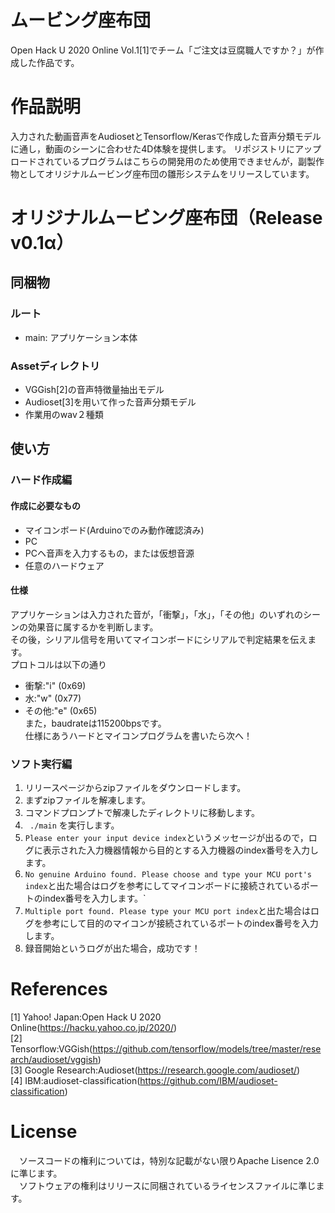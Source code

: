 # ムービング座布団
 Open Hack U 2020 Online Vol.1[1]でチーム「ご注文は豆腐職人ですか？」が作成した作品です。

# 作品説明
 入力された動画音声をAudiosetとTensorflow/Kerasで作成した音声分類モデルに通し，動画のシーンに合わせた4D体験を提供します。
 リポジストリにアップロードされているプログラムはこちらの開発用のため使用できませんが，副製作物としてオリジナルムービング座布団の雛形システムをリリースしています。

# オリジナルムービング座布団（Release v0.1α）
## 同梱物
### ルート
* main: アプリケーション本体
### Assetディレクトリ
* VGGish[2]の音声特徴量抽出モデル
* Audioset[3]を用いて作った音声分類モデル
* 作業用のwav２種類
## 使い方
### ハード作成編
#### 作成に必要なもの
* マイコンボード(Arduinoでのみ動作確認済み)
* PC
* PCヘ音声を入力するもの，または仮想音源
* 任意のハードウェア
#### 仕様
アプリケーションは入力された音が，「衝撃」，「水」，「その他」のいずれのシーンの効果音に属するかを判断します。<br>
その後，シリアル信号を用いてマイコンボードにシリアルで判定結果を伝えます。<br>
プロトコルは以下の通り
* 衝撃:"i" (0x69)
* 水:"w" (0x77)
* その他:"e" (0x65)<br>
また，baudrateは115200bpsです。<br>
仕様にあうハードとマイコンプログラムを書いたら次へ！
### ソフト実行編
1. リリースページからzipファイルをダウンロードします。
2. まずzipファイルを解凍します。
3. コマンドプロンプトで解凍したディレクトリに移動します。
4. ``` ./main``` を実行します。
5. ```Please enter your input device index```というメッセージが出るので，ログに表示された入力機器情報から目的とする入力機器のindex番号を入力します。
6. ```No genuine Arduino found. Please choose and type your MCU port's index```と出た場合はログを参考にしてマイコンボードに接続されているポートのindex番号を入力します。`
7. ```Multiple port found. Please type your MCU port index```と出た場合はログを参考にして目的のマイコンが接続されているポートのindex番号を入力します。
8. 録音開始というログが出た場合，成功です！

# References
[1] Yahoo! Japan:Open Hack U 2020 Online(https://hacku.yahoo.co.jp/2020/)<br>
[2] Tensorflow:VGGish(https://github.com/tensorflow/models/tree/master/research/audioset/vggish)<br>
[3] Google Research:Audioset(https://research.google.com/audioset/)<br>
[4] IBM:audioset-classification(https://github.com/IBM/audioset-classification)<br>

# License
　ソースコードの権利については，特別な記載がない限りApache Lisence 2.0に準じます。<br>
　ソフトウェアの権利はリリースに同梱されているライセンスファイルに準じます。
